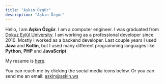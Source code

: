 ```yaml
---
title: "Aşkın Özgür"
description: "Aşkın Özgür"
---
```


Hello, I am **Aşkın Özgür**. I am a computer engineer. I was graduated from [Dokuz Eylül University](http://www.deu.edu.tr). I am working as a professional developer since 2010. Mostly I worked as a backend developer. Last couple years I used **Java** and **Kotlin**, but I used many different programming languages like **Python**, **PHP** and **JavaScript**.

My resume is [here](/resume).

You can reach me by clicking the social media icons below. Or you can send me an email: [askin@askin.ws](mailto:askin@askin.ws "askin@askin.ws")
